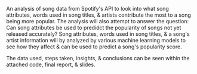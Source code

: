 An analysis of song data from Spotify's API to look into what song attributes, words used in song titles, & artists contribute the most to a song being more popular. The analysis will also attempt to answer the question: Can song attributes be used to predidct the popularity of songs not yet released accurately? Song attributes, words used in song titles, & a song's artist information will by analyzed by various machine learning models to see how they affect & can be used to predict a song's popularity score. 

The data used, steps taken, insights, & conclusions can be seen within the attached code, final report, & slides. 

